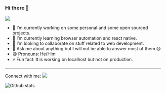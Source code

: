 ### Hi there 👋


![](https://komarev.com/ghpvc/?username=soumyo123-prog&color=blue)

- 🔭 I’m currently working on some personal and some open sourced projects.
- 🌱 I’m currently learning browser automation and react native.
- 👯 I’m looking to collaborate on stuff related to web development.
- 💬 Ask me about anything but I will not be able to answer most of them :satisfied: 
- 😄 Pronouns: He/Him
- ⚡ Fun fact: It is working on localhost but not on production.

---
Connect with me:
[![](https://img.shields.io/badge/LinkedIn-0077B5?style=for-the-badge&logo=linkedin&logoColor=white)](https://www.linkedin.com/in/soumyajyoti-dey-809500194/)

![Github stats](https://github-readme-stats.vercel.app/api?username=soumyo123-prog)
